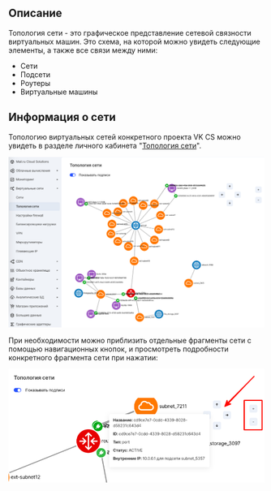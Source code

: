 Описание
--------

Топология сети - это графическое представление сетевой связности виртуальных машин. Это схема, на которой можно увидеть следующие элементы, а также все связи между ними:

*   Сети
*   Подсети
*   Роутеры
*   Виртуальные машины

Информация о сети
-----------------

Топологию виртуальных сетей конкретного проекта VK CS можно увидеть в разделе личного кабинета "[Топология сети](https://mcs.mail.ru/app/services/cloud-networks/topology/)".

![](./assets/1598286753345-1598286753344.png)

При необходимости можно приблизить отдельные фрагменты сети с помощью навигационных кнопок, и просмотреть подробности конкретного фрагмента сети при нажатии:

![](./assets/1598286973216-1598286973216.png)